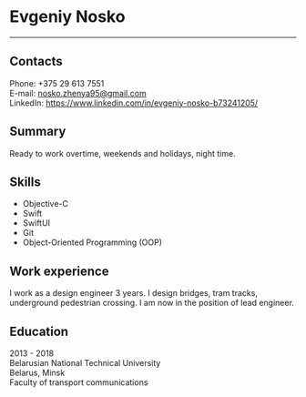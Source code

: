 # Evgeniy Nosko
---

## Contacts
Phone:        +375 29 613 7551<br />
E-mail:        nosko.zhenya95@gmail.com<br />
LinkedIn:    https://www.linkedin.com/in/evgeniy-nosko-b73241205/

## Summary
Ready to work overtime, weekends and holidays, night time.

## Skills
- Objective-C
- Swift
- SwiftUI
- Git
- Object-Oriented Programming (OOP)

## Work experience
I work as a design engineer 3 years. I design bridges, tram tracks, underground pedestrian crossing. I am now in the position of lead engineer.

## Education
2013 - 2018<br />
Belarusian National Technical University<br />
Belarus, Minsk<br />
Faculty of transport communications
